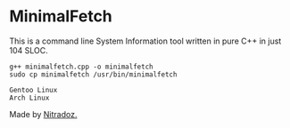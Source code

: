 # MinimalFetch
This is a command line System Information tool written in pure C++ in just 104 SLOC. 


```Installation :
g++ minimalfetch.cpp -o minimalfetch
sudo cp minimalfetch /usr/bin/minimalfetch
```

```Tested in :
Gentoo Linux
Arch Linux
```

Made by <a href="https://github.com/Nitradozzzz">Nitradoz.</a>

